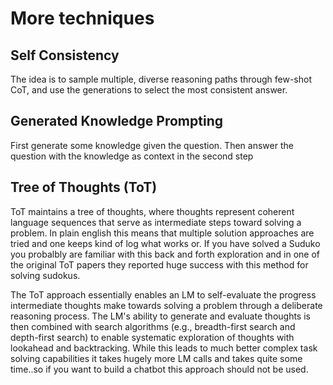 # More techniques

## Self Consistency

The idea is to sample multiple, diverse reasoning paths through few-shot CoT, and use the generations to select the most consistent answer.

## Generated Knowledge Prompting

First generate some knowledge given the question. Then answer the question with the knowledge as context in the second step

## Tree of Thoughts (ToT)

ToT maintains a tree of thoughts, where thoughts represent coherent language sequences that serve as intermediate steps toward solving a problem. In plain english this means that multiple solution approaches are tried and one keeps kind of log what works or. If you have solved a Suduko you probalbly are familiar with this back and forth exploration and in one of the original ToT papers they reported huge success with this method for solving sudokus.&#x20;

The ToT approach essentially enables an LM to self-evaluate the progress intermediate thoughts make towards solving a problem through a deliberate reasoning process. The LM's ability to generate and evaluate thoughts is then combined with search algorithms (e.g., breadth-first search and depth-first search) to enable systematic exploration of thoughts with lookahead and backtracking. While this leads to much better complex task solving capabilities it takes hugely more LM calls and takes quite some time..so if you want to build a chatbot this approach should not be used.
